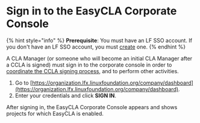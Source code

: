 # Sign in to the EasyCLA Corporate Console

{% hint style="info" %}
**Prerequisite**: You must have an LF SSO account. If you don't have an LF SSO account, you must [create](broken-reference) one.
{% endhint %}

A CLA Manager (or someone who will become an initial CLA Manager after a CCLA is signed) must sign in to the corporate console in order to [coordinate the CCLA signing process](coordinate-signing-cla-and-become-initial-cla-manager.md), and to perform other activities.

1. Go to [https://organization.lfx.linuxfoundation.org/company/dashboard](https://organization.lfx.linuxfoundation.org/company/dashboard).
2. Enter your credentials and click **SIGN IN**.

After signing in, the EasyCLA Corporate Console appears and shows projects for which EasyCLA is enabled.
